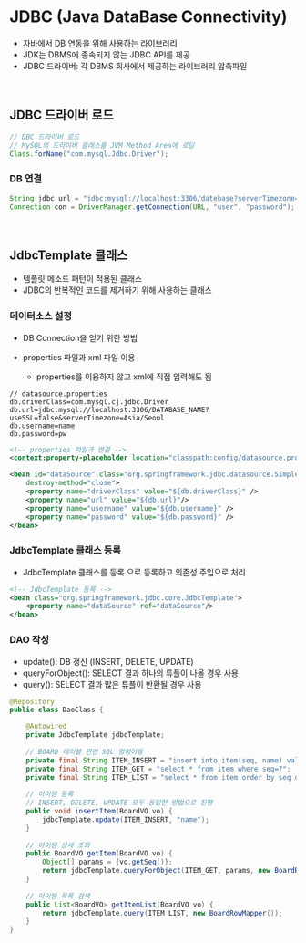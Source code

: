 # JDBC (Java DataBase Connectivity)

* 자바에서 DB 연동을 위해 사용하는 라이브러리 
* JDK는 DBMS에 종속되지 않는 JDBC API를 제공
* JDBC 드라이버: 각 DBMS 회사에서 제공하는 라이브러리 압축파일

<br>

## JDBC 드라이버 로드
```java
// DBC 드라이버 로드
// MySQL의 드라이버 클래스를 JVM Method Area에 로딩
Class.forName("com.mysql.Jdbc.Driver"); 
```

### DB 연결
```java
String jdbc_url = "jdbc:mysql://localhost:3306/datebase?serverTimezone=UTC";
Connection con = DriverManager.getConnection(URL, "user", "password");

```

<br>

## JdbcTemplate 클래스
* 템플릿 메소드 패턴이 적용된 클래스
* JDBC의 반복적인 코드를 제거하기 위해 사용하는 클래스

### 데이터소스 설정
* DB Connection을 얻기 위한 방법

* properties 파일과 xml 파일 이용
  * properties를 이용하지 않고 xml에 직접 입력해도 됨

```
// datasource.properties
db.driverClass=com.mysql.cj.jdbc.Driver
db.url=jdbc:mysql://localhost:3306/DATABASE_NAME?useSSL=false&serverTimezone=Asia/Seoul
db.username=name
db.password=pw
```

```xml
<!-- properties 파일과 연결 -->
<context:property-placeholder location="classpath:config/datasource.properties"/>

<bean id="dataSource" class="org.springframework.jdbc.datasource.SimpleDriverDataSource" 
    destroy-method="close">
    <property name="driverClass" value="${db.driverClass}" />
    <property name="url" value="${db.url}"/>
    <property name="username" value="${db.username}" />
    <property name="password" value="${db.password}" />
</bean>
```

### JdbcTemplate 클래스 등록
* JdbcTemplate 클래스를 등록 <bean>으로 등록하고 의존성 주입으로 처리

```xml
<!-- JdbcTemplate 등록 -->
<bean class="org.springframework.jdbc.core.JdbcTemplate">
	<property name="dataSource" ref="dataSource"/>
</bean>
```

### DAO 작성
* update(): DB 갱신 (INSERT, DELETE, UPDATE)
* queryForObject(): SELECT 결과 하나의 튜플이 나올 경우 사용
* query(): SELECT 결과 많은 튜플이 반환될 경우 사용

```java
@Repository
public class DaoClass {

	@Autowired
	private JdbcTemplate jdbcTemplate;
	
	// BOARD 테이블 관련 SQL 명령어들
	private final String ITEM_INSERT = "insert into item(seq, name) values((select nvl(max(seq), 0)+1 from item),?)";
	private final String ITEM_GET = "select * from item where seq=?";
	private final String ITEM_LIST = "select * from item order by seq desc";
	
	// 아이템 등록
    // INSERT, DELETE, UPDATE 모두 동일한 방법으로 진행
	public void insertItem(BoardVO vo) {
		jdbcTemplate.update(ITEM_INSERT, "name");
	}
	
	// 아이템 상세 조회
	public BoardVO getItem(BoardVO vo) {
		Object[] params = {vo.getSeq()};
		return jdbcTemplate.queryForObject(ITEM_GET, params, new BoardRowMapper());
	}
	
	// 아이템 목록 검색
	public List<BoardVO> getItemList(BoardVO vo) {
		return jdbcTemplate.query(ITEM_LIST, new BoardRowMapper());
	}
}
```

